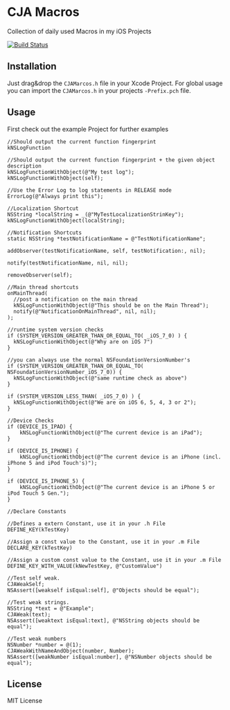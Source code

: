 # CJA Macros
Collection of daily used Macros in my iOS Projects  
  
[![Build Status](https://travis-ci.org/carlj/CJAMacros.png?branch=master)](https://travis-ci.org/carlj/CJAMacros)

## Installation
Just drag&drop the ```CJAMarcos.h``` file in your Xcode Project. 
For global usage you can import the ```CJAMarcos.h``` in your projects ```-Prefix.pch``` file.

## Usage
First check out the example Project for further examples

``` objc
//Should output the current function fingerprint
kNSLogFunction

//Should output the current function fingerprint + the given object description
kNSLogFunctionWithObject(@"My test log");
kNSLogFunctionWithObject(self);

//Use the Error Log to log statements in RELEASE mode
ErrorLog(@"Always print this");

//Localization Shortcut
NSString *localString = _(@"MyTestLocalizationStrinKey");
kNSLogFunctionWithObject(localString);

//Notification Shortcuts
static NSString *testNotificationName = @"TestNotificationName";

addObserver(testNotificationName, self, testNotification:, nil);

notify(testNotificationName, nil, nil);

removeObserver(self);

//Main thread shortcuts
onMainThread(
  //post a notification on the main thread
  kNSLogFunctionWithObject(@"This should be on the Main Thread");
  notify(@"NotificationOnMainThread", nil, nil);
);

//runtime system version checks
if (SYSTEM_VERSION_GREATER_THAN_OR_EQUAL_TO( _iOS_7_0) ) {
  kNSLogFunctionWithObject(@"Why are on iOS 7")
}

//you can always use the normal NSFoundationVersionNumber's
if (SYSTEM_VERSION_GREATER_THAN_OR_EQUAL_TO( NSFoundationVersionNumber_iOS_7_0)) {
  kNSLogFunctionWithObject(@"same runtime check as above")
}

if (SYSTEM_VERSION_LESS_THAN( _iOS_7_0) ) {
  kNSLogFunctionWithObject(@"We are on iOS 6, 5, 4, 3 or 2");
}

//Device Checks
if (DEVICE_IS_IPAD) {
	kNSLogFunctionWithObject(@"The current device is an iPad");
}

if (DEVICE_IS_IPHONE) {
	kNSLogFunctionWithObject(@"The current device is an iPhone (incl. iPhone 5 and iPod Touch's)");
}

if (DEVICE_IS_IPHONE_5) {
	kNSLogFunctionWithObject(@"The current device is an iPhone 5 or iPod Touch 5 Gen.");
}

//Declare Constants

//Defines a extern Constant, use it in your .h File
DEFINE_KEY(kTestKey)

//Assign a const value to the Constant, use it in your .m File
DECLARE_KEY(kTestKey)

//Assign a custom const value to the Constant, use it in your .m File
DEFINE_KEY_WITH_VALUE(kNewTestKey, @"CustomValue")

//Test self weak.
CJAWeakSelf;
NSAssert([weakself isEqual:self], @"Objects should be equal");

//Test weak strings.
NSString *text = @"Example";
CJAWeak(text);
NSAssert([weaktext isEqual:text], @"NSString objects should be equal");
    
//Test weak numbers
NSNumber *number = @(1);
CJAWeakWithNameAndObject(number, Number);
NSAssert([weakNumber isEqual:number], @"NSNumber objects should be equal");
```

## License
MIT License
